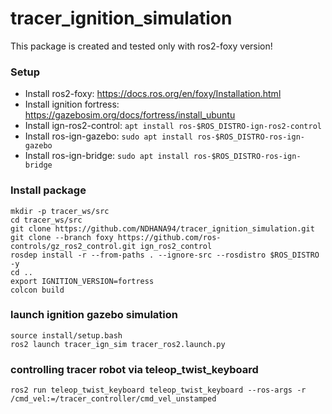 # tracer_ignition_simulation

This package is created and tested only with ros2-foxy version!

### Setup
* Install ros2-foxy: https://docs.ros.org/en/foxy/Installation.html
* Install ignition fortress: https://gazebosim.org/docs/fortress/install_ubuntu
* Install ign-ros2-control: `apt install ros-$ROS_DISTRO-ign-ros2-control`
* Install ros-ign-gazebo: `sudo apt install ros-$ROS_DISTRO-ros-ign-gazebo`
* Install ros-ign-bridge: `sudo apt install ros-$ROS_DISTRO-ros-ign-bridge`

### Install package
```
mkdir -p tracer_ws/src
cd tracer_ws/src
git clone https://github.com/NDHANA94/tracer_ignition_simulation.git
git clone --branch foxy https://github.com/ros-controls/gz_ros2_control.git ign_ros2_control
rosdep install -r --from-paths . --ignore-src --rosdistro $ROS_DISTRO -y
cd ..
export IGNITION_VERSION=fortress
colcon build
```

### launch ignition gazebo simulation
```
source install/setup.bash
ros2 launch tracer_ign_sim tracer_ros2.launch.py
```

### controlling tracer robot via teleop_twist_keyboard
```
ros2 run teleop_twist_keyboard teleop_twist_keyboard --ros-args -r /cmd_vel:=/tracer_controller/cmd_vel_unstamped
```

